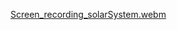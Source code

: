 [Screen_recording_solarSystem.webm](https://github.com/mihaelap01/solar_system_animation/assets/107345944/1cc29fce-40d3-4039-bdf2-3856feb94355)

